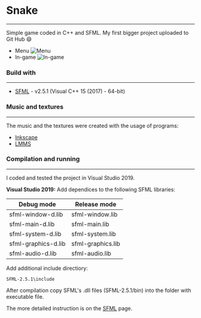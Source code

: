 # Snake
---
Simple game coded in C++ and SFML.
My first bigger project uploaded to Git Hub 😄
* Menu
![Menu](https://raw.github.com/TheDoom-IT/snake/main/Images/Git1.png "Menu")
* In-game
![In-game](https://raw.github.com/TheDoom-IT/snake/main/Images/Git2.png "In-game")



### Build with
---
* [SFML](https://www.sfml-dev.org) - v2.5.1 (Visual C++ 15 (2017) - 64-bit)

### Music and textures
---
The music and the textures were created with the usage of programs:
* [Inkscape](https://inkscape.org)
* [LMMS](https://lmms.io)

### Compilation and running
---
I coded and tested the project in Visual Studio 2019.

**Visual Studio 2019:**
Add dependices to the following SFML libraries:

| Debug mode | Release mode |
| ---- | ---- |
|sfml-window-d.lib|sfml-window.lib|
|sfml-main-d.lib|sfml-main.lib|
|sfml-system-d.lib|sfml-system.lib|
|sfml-graphics-d.lib|sfml-graphics.lib|
|sfml-audio-d.lib|sfml-audio.lib|

Add additional include directiory:
```
SFML-2.5.1\include
```
After compilation copy SFML's .dll files (SFML-2.5.1/bin) into the folder with executable file.

The more detailed instruction is on the [SFML](https://www.sfml-dev.org/tutorials/2.5/) page.



